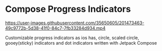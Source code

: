 # Compose Progress Indicators


https://user-images.githubusercontent.com/35650605/201473463-49c9772b-5d38-41f0-84c7-7fb33284d934.mp4


Customizable progress indicators as ios has, circle, scaled circle, gooey(sticky) indicators and dot
indicators written with Jetpack Compose

